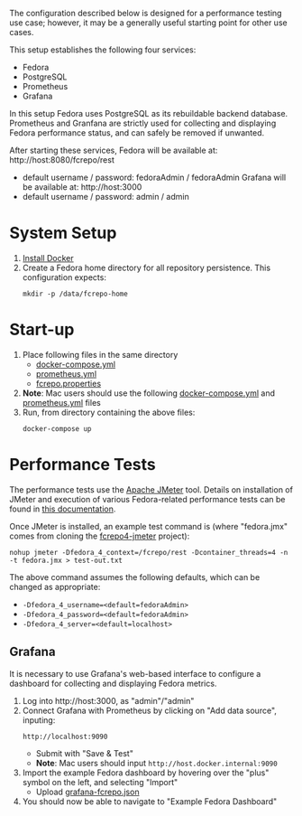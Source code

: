 The configuration described below is designed for a performance testing use case; however, it may be a generally useful starting point for other use cases.

This setup establishes the following four services:
- Fedora
- PostgreSQL
- Prometheus
- Grafana

In this setup Fedora uses PostgreSQL as its rebuildable backend database.
Prometheus and Granfana are strictly used for collecting and displaying Fedora performance status, and can safely be removed if unwanted.

After starting these services, Fedora will be available at: http://host:8080/fcrepo/rest
- default username / password: fedoraAdmin / fedoraAdmin
Grafana will be available at: http://host:3000
- default username / password: admin / admin

# System Setup

1. [Install Docker](https://docs.docker.com/get-docker/)
1. Create a Fedora home directory for all repository persistence. This configuration expects:
   ```
   mkdir -p /data/fcrepo-home
   ```

# Start-up

1. Place following files in the same directory
   - [docker-compose.yml](docker-compose.yml)
   - [prometheus.yml](prometheus.yml)
   - [fcrepo.properties](fcrepo.properties)
1. **Note**: Mac users should use the following [docker-compose.yml](docker-compose-mac.yml) and [prometheus.yml](prometheus-mac.yml) files
1. Run, from directory containing the above files:
   ```
   docker-compose up
   ```

# Performance Tests

The performance tests use the [Apache JMeter](https://jmeter.apache.org/) tool.
Details on installation of JMeter and execution of various Fedora-related performance tests can be found in [this documentation](https://wiki.lyrasis.org/display/FF/Test+Guide+-+JMeter+Scripts).

Once JMeter is installed, an example test command is (where "fedora.jmx" comes from cloning the [fcrepo4-jmeter](https://github.com/fcrepo4-labs/fcrepo4-jmeter.git) project):
  ```
  nohup jmeter -Dfedora_4_context=/fcrepo/rest -Dcontainer_threads=4 -n -t fedora.jmx > test-out.txt
  ```

The above command assumes the following defaults, which can be changed as appropriate:
- `-Dfedora_4_username=<default=fedoraAdmin>`
- `-Dfedora_4_password=<default=fedoraAdmin>`
- `-Dfedora_4_server=<default=localhost>`

## Grafana

It is necessary to use Grafana's web-based interface to configure a dashboard for collecting and displaying Fedora metrics.
1. Log into http://host:3000, as "admin"/"admin"
1. Connect Grafana with Prometheus by clicking on "Add data source", inputing:
   ```
   http://localhost:9090
   ```
   - Submit with "Save & Test"
   - **Note**: Mac users should input `http://host.docker.internal:9090`
1. Import the example Fedora dashboard by hovering over the "plus" symbol on the left, and selecting "Import"
   - Upload [grafana-fcrepo.json](grafana-fcrepo.json)
1. You should now be able to navigate to "Example Fedora Dashboard"

